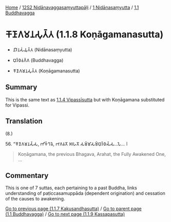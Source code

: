 
[Home](/) / [12S2 Nidānavaggasaṃyuttapāḷi](../...md) / [1 Nidānasaṃyutta](...md) / [1.1 Buddhavagga](../12S2/1/1.1.md)

# 𑀓𑁄𑀡𑀸𑀕𑀫𑀦𑀲𑀼𑀢𑁆𑀢 (1.1.8 Koṇāgamanasutta)

* 𑀦𑀺𑀤𑀸𑀦𑀲𑀁𑀬𑀼𑀢𑁆𑀢 (Nidānasaṃyutta)

* 𑀩𑀼𑀤𑁆𑀥𑀯𑀕𑁆𑀕 (Buddhavagga)

* 𑀓𑁄𑀡𑀸𑀕𑀫𑀦𑀲𑀼𑀢𑁆𑀢 (Koṇāgamanasutta)

## Summary

This is the same text as [1.1.4 Vipassīsutta](1.1.4.md) but with Koṇāgamana substituted for Vipassi.

## Translation

(8.)

56\. “𑀓𑁄𑀡𑀸𑀕𑀫𑀦𑀲𑁆𑀲, 𑀪𑀺𑀓𑁆𑀔𑀯𑁂, 𑀪𑀕𑀯𑀢𑁄 𑀅𑀭𑀳𑀢𑁄 𑀲𑀫𑁆𑀫𑀸𑀲𑀫𑁆𑀩𑀼𑀤𑁆𑀥𑀲𑁆𑀲…𑀧𑁂… 𑁇

> Koṇāgamana, the previous Bhagava, Arahat, the Fully Awakened One, ...

## Commentary

This is one of 7 suttas, each pertaining to a past Buddha, links understanding of paṭiccasamuppāda (dependent origination) and cessation of the causes to awakening.

[Go to previous page (1.1.7 Kakusandhasutta)](1.1.7.md) / [Go to parent page (1.1 Buddhavagga)](../1.1.md) / [Go to next page (1.1.9 Kassapasutta)](1.1.9.md)

